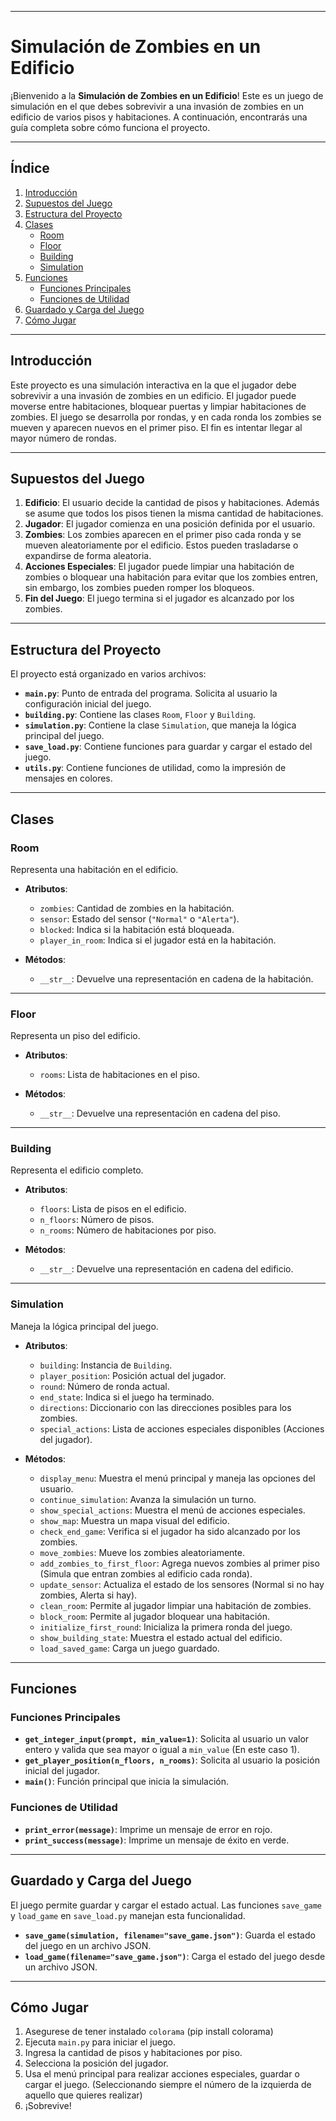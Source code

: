 
---

# **Simulación de Zombies en un Edificio**

¡Bienvenido a la **Simulación de Zombies en un Edificio**! Este es un juego de simulación en el que debes sobrevivir a una invasión de zombies en un edificio de varios pisos y habitaciones. A continuación, encontrarás una guía completa sobre cómo funciona el proyecto.

---

## **Índice**
1. [Introducción](#introducción)
2. [Supuestos del Juego](#supuestos-del-juego)
3. [Estructura del Proyecto](#estructura-del-proyecto)
4. [Clases](#clases)
   - [Room](#room)
   - [Floor](#floor)
   - [Building](#building)
   - [Simulation](#simulation)
5. [Funciones](#funciones)
   - [Funciones Principales](#funciones-principales)
   - [Funciones de Utilidad](#funciones-de-utilidad)
6. [Guardado y Carga del Juego](#guardado-y-carga-del-juego)
7. [Cómo Jugar](#cómo-jugar)

---

## **Introducción**
Este proyecto es una simulación interactiva en la que el jugador debe sobrevivir a una invasión de zombies en un edificio. El jugador puede moverse entre habitaciones, bloquear puertas y limpiar habitaciones de zombies. El juego se desarrolla por rondas, y en cada ronda los zombies se mueven y aparecen nuevos en el primer piso. El fin es intentar llegar al mayor número de rondas.

---

## **Supuestos del Juego**
1. **Edificio**: El usuario decide la cantidad de pisos y habitaciones. Además se asume que todos los pisos tienen la misma cantidad de habitaciones.
2. **Jugador**: El jugador comienza en una posición definida por el usuario.
3. **Zombies**: Los zombies aparecen en el primer piso cada ronda y se mueven aleatoriamente por el edificio. Estos pueden trasladarse o expandirse de forma aleatoria.
4. **Acciones Especiales**: El jugador puede limpiar una habitación de zombies o bloquear una habitación para evitar que los zombies entren, sin embargo, los zombies pueden romper los bloqueos.
5. **Fin del Juego**: El juego termina si el jugador es alcanzado por los zombies.

---

## **Estructura del Proyecto**
El proyecto está organizado en varios archivos:

- **`main.py`**: Punto de entrada del programa. Solicita al usuario la configuración inicial del juego.
- **`building.py`**: Contiene las clases `Room`, `Floor` y `Building`.
- **`simulation.py`**: Contiene la clase `Simulation`, que maneja la lógica principal del juego.
- **`save_load.py`**: Contiene funciones para guardar y cargar el estado del juego.
- **`utils.py`**: Contiene funciones de utilidad, como la impresión de mensajes en colores.

---

## **Clases**

### **Room**
Representa una habitación en el edificio.

- **Atributos**:
  - `zombies`: Cantidad de zombies en la habitación.
  - `sensor`: Estado del sensor (`"Normal"` o `"Alerta"`).
  - `blocked`: Indica si la habitación está bloqueada.
  - `player_in_room`: Indica si el jugador está en la habitación.

- **Métodos**:
  - `__str__`: Devuelve una representación en cadena de la habitación.

---

### **Floor**
Representa un piso del edificio.

- **Atributos**:
  - `rooms`: Lista de habitaciones en el piso.

- **Métodos**:
  - `__str__`: Devuelve una representación en cadena del piso.

---

### **Building**
Representa el edificio completo.

- **Atributos**:
  - `floors`: Lista de pisos en el edificio.
  - `n_floors`: Número de pisos.
  - `n_rooms`: Número de habitaciones por piso.

- **Métodos**:
  - `__str__`: Devuelve una representación en cadena del edificio.

---

### **Simulation**
Maneja la lógica principal del juego.

- **Atributos**:
  - `building`: Instancia de `Building`.
  - `player_position`: Posición actual del jugador.
  - `round`: Número de ronda actual.
  - `end_state`: Indica si el juego ha terminado.
  - `directions`: Diccionario con las direcciones posibles para los zombies.
  - `special_actions`: Lista de acciones especiales disponibles (Acciones del jugador).

- **Métodos**:
  - `display_menu`: Muestra el menú principal y maneja las opciones del usuario.
  - `continue_simulation`: Avanza la simulación un turno.
  - `show_special_actions`: Muestra el menú de acciones especiales.
  - `show_map`: Muestra un mapa visual del edificio.
  - `check_end_game`: Verifica si el jugador ha sido alcanzado por los zombies.
  - `move_zombies`: Mueve los zombies aleatoriamente.
  - `add_zombies_to_first_floor`: Agrega nuevos zombies al primer piso (Simula que entran zombies al edificio cada ronda).
  - `update_sensor`: Actualiza el estado de los sensores (Normal si no hay zombies, Alerta si hay).
  - `clean_room`: Permite al jugador limpiar una habitación de zombies.
  - `block_room`: Permite al jugador bloquear una habitación.
  - `initialize_first_round`: Inicializa la primera ronda del juego.
  - `show_building_state`: Muestra el estado actual del edificio.
  - `load_saved_game`: Carga un juego guardado.

---

## **Funciones**

### **Funciones Principales**
- **`get_integer_input(prompt, min_value=1)`**: Solicita al usuario un valor entero y valida que sea mayor o igual a `min_value` (En este caso 1).
- **`get_player_position(n_floors, n_rooms)`**: Solicita al usuario la posición inicial del jugador.
- **`main()`**: Función principal que inicia la simulación.

### **Funciones de Utilidad**
- **`print_error(message)`**: Imprime un mensaje de error en rojo.
- **`print_success(message)`**: Imprime un mensaje de éxito en verde.

---

## **Guardado y Carga del Juego**
El juego permite guardar y cargar el estado actual. Las funciones `save_game` y `load_game` en `save_load.py` manejan esta funcionalidad.

- **`save_game(simulation, filename="save_game.json")`**: Guarda el estado del juego en un archivo JSON.
- **`load_game(filename="save_game.json")`**: Carga el estado del juego desde un archivo JSON.

---

## **Cómo Jugar**
1. Asegurese de tener instalado `colorama` (pip install colorama)
1. Ejecuta `main.py` para iniciar el juego.
2. Ingresa la cantidad de pisos y habitaciones por piso.
3. Selecciona la posición del jugador.
4. Usa el menú principal para realizar acciones especiales, guardar o cargar el juego. (Seleccionando siempre el número de la izquierda de aquello que quieres realizar)
5. ¡Sobrevive!